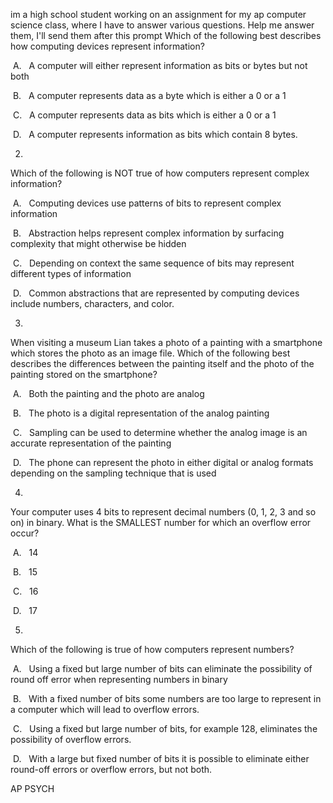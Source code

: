 im a high school student working on an assignment for my ap computer science class, where I have to answer various questions. Help me answer them, I'll send them after this prompt
Which of the following best describes how computing devices represent information?

  

 A.   A computer will either represent information as bits or bytes but not both

  

 B.   A computer represents data as a byte which is either a 0 or a 1

  

 C.   A computer represents data as bits which is either a 0 or a 1

  

 D.   A computer represents information as bits which contain 8 bytes.

  

  

2.

Which of the following is NOT true of how computers represent complex information?

  

 A.   Computing devices use patterns of bits to represent complex information

  

 B.   Abstraction helps represent complex information by surfacing complexity that might otherwise be hidden

  

 C.   Depending on context the same sequence of bits may represent different types of information

  

 D.   Common abstractions that are represented by computing devices include numbers, characters, and color.

  

  

3.

When visiting a museum Lian takes a photo of a painting with a smartphone which stores the photo as an image file. Which of the following best describes the differences between the painting itself and the photo of the painting stored on the smartphone?

  

 A.   Both the painting and the photo are analog

  

 B.   The photo is a digital representation of the analog painting

  

 C.   Sampling can be used to determine whether the analog image is an accurate representation of the painting

  

 D.   The phone can represent the photo in either digital or analog formats depending on the sampling technique that is used

  

  

4.

Your computer uses 4 bits to represent decimal numbers (0, 1, 2, 3 and so on) in binary. What is the SMALLEST number for which an overflow error occur?

  

 A.   14

  

 B.   15

  

 C.   16

  

 D.   17

  

  

5.

Which of the following is true of how computers represent numbers?

  

 A.   Using a fixed but large number of bits can eliminate the possibility of round off error when representing numbers in binary

  

 B.   With a fixed number of bits some numbers are too large to represent in a computer which will lead to overflow errors.

  

 C.   Using a fixed but large number of bits, for example 128, eliminates the possibility of overflow errors.

  

 D.   With a large but fixed number of bits it is possible to eliminate either round-off errors or overflow errors, but not both.

AP PSYCH
	